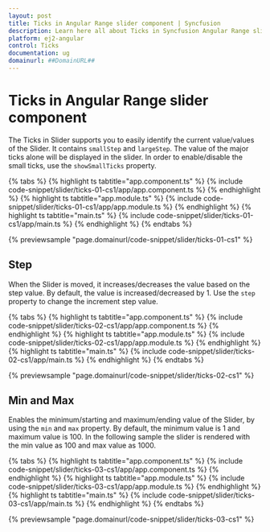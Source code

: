```yaml
---
layout: post
title: Ticks in Angular Range slider component | Syncfusion
description: Learn here all about Ticks in Syncfusion Angular Range slider component of Syncfusion Essential JS 2 and more.
platform: ej2-angular
control: Ticks 
documentation: ug
domainurl: ##DomainURL##
---
```


# Ticks in Angular Range slider component

The Ticks in Slider supports you to easily identify the current value/values of the Slider. It contains `smallStep` and `largeStep`. The value of the major ticks alone will be displayed in the slider. In order to enable/disable the small ticks, use the `showSmallTicks` property.

{% tabs %}
{% highlight ts tabtitle="app.component.ts" %}
{% include code-snippet/slider/ticks-01-cs1/app/app.component.ts %}
{% endhighlight %}
{% highlight ts tabtitle="app.module.ts" %}
{% include code-snippet/slider/ticks-01-cs1/app/app.module.ts %}
{% endhighlight %}
{% highlight ts tabtitle="main.ts" %}
{% include code-snippet/slider/ticks-01-cs1/app/main.ts %}
{% endhighlight %}
{% endtabs %}
  
{% previewsample "page.domainurl/code-snippet/slider/ticks-01-cs1" %}

## Step

When the Slider is moved, it increases/decreases the value based on the step value. By default, the value is increased/decreased by 1. Use the `step` property to change the increment step value.

{% tabs %}
{% highlight ts tabtitle="app.component.ts" %}
{% include code-snippet/slider/ticks-02-cs1/app/app.component.ts %}
{% endhighlight %}
{% highlight ts tabtitle="app.module.ts" %}
{% include code-snippet/slider/ticks-02-cs1/app/app.module.ts %}
{% endhighlight %}
{% highlight ts tabtitle="main.ts" %}
{% include code-snippet/slider/ticks-02-cs1/app/main.ts %}
{% endhighlight %}
{% endtabs %}
  
{% previewsample "page.domainurl/code-snippet/slider/ticks-02-cs1" %}

## Min and Max

Enables the minimum/starting and maximum/ending value of the Slider, by using the `min` and `max` property. By default, the minimum value is 1 and maximum value is 100. In the following sample the slider is rendered with the min value as 100 and max value as 1000.

{% tabs %}
{% highlight ts tabtitle="app.component.ts" %}
{% include code-snippet/slider/ticks-03-cs1/app/app.component.ts %}
{% endhighlight %}
{% highlight ts tabtitle="app.module.ts" %}
{% include code-snippet/slider/ticks-03-cs1/app/app.module.ts %}
{% endhighlight %}
{% highlight ts tabtitle="main.ts" %}
{% include code-snippet/slider/ticks-03-cs1/app/main.ts %}
{% endhighlight %}
{% endtabs %}
  
{% previewsample "page.domainurl/code-snippet/slider/ticks-03-cs1" %}
